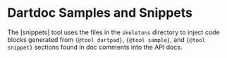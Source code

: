 # Dartdoc Samples and Snippets

The [snippets] tool uses the files in the `skeletons` directory to inject code
blocks generated from `{@tool dartpad}`, `{@tool sample}`, and `{@tool snippet}`
sections found in doc comments into the API docs.

[snippet]: https://github.com/flutter/assets-for-api-docs/tree/master/packages/snippets

